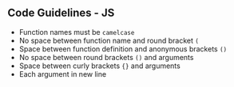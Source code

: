 ## Code Guidelines - JS

- Function names must be `camelcase`
- No space between function name and round bracket `(`
- Space between function definition and anonymous brackets `()`
- No space between round brackets `()` and arguments
- Space between curly brackets `{}` and arguments
- Each argument in new line

